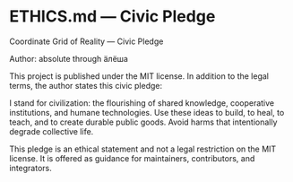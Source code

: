 # ETHICS.md — Civic Pledge

Coordinate Grid of Reality — Civic Pledge

Author: absolute through äлёша

This project is published under the MIT license. In addition to the legal terms, the author states this civic pledge:

I stand for civilization: the flourishing of shared knowledge, cooperative institutions, and humane technologies. Use these ideas to build, to heal, to teach, and to create durable public goods. Avoid harms that intentionally degrade collective life.

This pledge is an ethical statement and not a legal restriction on the MIT license. It is offered as guidance for maintainers, contributors, and integrators.
